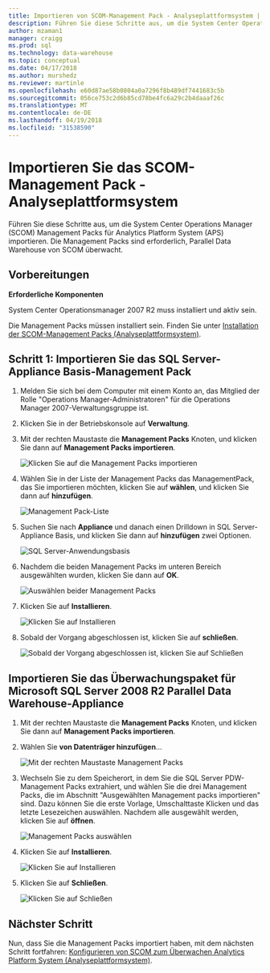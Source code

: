 ```yaml
---
title: Importieren von SCOM-Management Pack - Analyseplattformsystem | Microsoft Docs
description: Führen Sie diese Schritte aus, um die System Center Operations Manager (SCOM) Management Packs für Analytics Platform System (APS) importieren. Die Management Packs sind erforderlich, Parallel Data Warehouse von SCOM überwacht.
author: mzaman1
manager: craigg
ms.prod: sql
ms.technology: data-warehouse
ms.topic: conceptual
ms.date: 04/17/2018
ms.author: murshedz
ms.reviewer: martinle
ms.openlocfilehash: e60d87ae58b0804a0a7296f8b489df7441683c5b
ms.sourcegitcommit: 056ce753c2d6b85cd78be4fc6a29c2b4daaaf26c
ms.translationtype: MT
ms.contentlocale: de-DE
ms.lasthandoff: 04/19/2018
ms.locfileid: "31538590"
---
```

# <a name="import-the-scom-management-pack---analytics-platform-system"></a>Importieren Sie das SCOM-Management Pack - Analyseplattformsystem
Führen Sie diese Schritte aus, um die System Center Operations Manager (SCOM) Management Packs für Analytics Platform System (APS) importieren. Die Management Packs sind erforderlich, Parallel Data Warehouse von SCOM überwacht. 
  
## <a name="BeforeBegin"></a>Vorbereitungen  
**Erforderliche Komponenten**  
  
System Center Operationsmanager 2007 R2 muss installiert und aktiv sein.  
  
Die Management Packs müssen installiert sein. Finden Sie unter [Installation der SCOM-Management Packs &#40;Analyseplattformsystem&#41;](install-the-scom-management-packs.md).  
  
## <a name="Step1"></a>Schritt 1: Importieren Sie das SQL Server-Appliance Basis-Management Pack  
  
1.  Melden Sie sich bei dem Computer mit einem Konto an, das Mitglied der Rolle "Operations Manager-Administratoren" für die Operations Manager 2007-Verwaltungsgruppe ist.  
  
2.  Klicken Sie in der Betriebskonsole auf **Verwaltung**.  
  
3.  Mit der rechten Maustaste die **Management Packs** Knoten, und klicken Sie dann auf **Management Packs importieren**.  
  
    ![Klicken Sie auf die Management Packs importieren](./media/import-the-scom-management-pack-for-pdw/SCOM_IMP.png "SCOM")  
  
4.  Wählen Sie in der Liste der Management Packs das ManagementPack, das Sie importieren möchten, klicken Sie auf **wählen**, und klicken Sie dann auf **hinzufügen**.  
  
    ![Management Pack-Liste](./media/import-the-scom-management-pack-for-pdw/SCOM_IMP2.png "SCOM_IMP2")  
  
5.  Suchen Sie nach **Appliance** und danach einen Drilldown in SQL Server-Appliance Basis, und klicken Sie dann auf **hinzufügen** zwei Optionen.  
  
    ![SQL Server-Anwendungsbasis](./media/import-the-scom-management-pack-for-pdw/SCOM_IMP3.png "SCOM_IMP3")  
  
6.  Nachdem die beiden Management Packs im unteren Bereich ausgewählten wurden, klicken Sie dann auf **OK**.  
  
    ![Auswählen beider Management Packs](./media/import-the-scom-management-pack-for-pdw/SCOM_IMP4.png "SCOM_IMP4")  
  
7.  Klicken Sie auf **Installieren**.  
  
    ![Klicken Sie auf Installieren](./media/import-the-scom-management-pack-for-pdw/SCOM_IMP5.png "SCOM_IMP5")  
  
8.  Sobald der Vorgang abgeschlossen ist, klicken Sie auf **schließen**.  
  
    ![Sobald der Vorgang abgeschlossen ist, klicken Sie auf Schließen](./media/import-the-scom-management-pack-for-pdw/SCOM_IMP6.png "SCOM_IMP6")  
  
## <a name="Step2"></a>Importieren Sie das Überwachungspaket für Microsoft SQL Server 2008 R2 Parallel Data Warehouse-Appliance  
  
1.  Mit der rechten Maustaste die **Management Packs** Knoten, und klicken Sie dann auf **Management Packs importieren**.  
  
2.  Wählen Sie **von Datenträger hinzufügen**...  
  
    ![Mit der rechten Maustaste Management Packs](./media/import-the-scom-management-pack-for-pdw/SCOM_PDW.png "SCOM_PDW")  
  
3.  Wechseln Sie zu dem Speicherort, in dem Sie die SQL Server PDW-Management Packs extrahiert, und wählen Sie die drei Management Packs, die im Abschnitt "Ausgewählten Management packs importieren" sind. Dazu können Sie die erste Vorlage, Umschalttaste Klicken und das letzte Lesezeichen auswählen. Nachdem alle ausgewählt werden, klicken Sie auf **öffnen**.  
  
    ![Management Packs auswählen](./media/import-the-scom-management-pack-for-pdw/SCOM_PDW2.png "SCOM_PDW2")  
  
4.  Klicken Sie auf **Installieren**.  
  
    ![Klicken Sie auf Installieren](./media/import-the-scom-management-pack-for-pdw/SCOM_PDW3.png "SCOM_PDW3")  
  
5.  Klicken Sie auf **Schließen**.  
  
    ![Klicken Sie auf Schließen](./media/import-the-scom-management-pack-for-pdw/SCOM_PDW4.png "SCOM_PDW4")  
  
## <a name="next-step"></a>Nächster Schritt  
Nun, dass Sie die Management Packs importiert haben, mit dem nächsten Schritt fortfahren: [Konfigurieren von SCOM zum Überwachen Analytics Platform System &#40;Analyseplattformsystem&#41;](configure-scom-to-monitor-analytics-platform-system.md).  
  
<!-- MISSING LINKS ## See Also  
[Common Metadata Query Examples &#40;SQL Server PDW&#41;](../sqlpdw/common-metadata-query-examples-sql-server-pdw.md)  -->  
  
